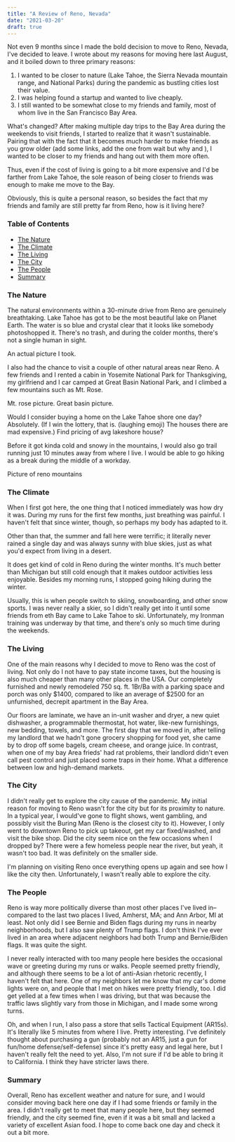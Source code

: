 ```yaml
---
title: "A Review of Reno, Nevada"
date: "2021-03-20"
draft: true
---
```


Not even 9 months since I made the bold decision to move to Reno, Nevada, I've decided to leave. I wrote about my reasons for moving here last August, and it boiled down to three primary reasons: 

1. I wanted to be closer to nature (Lake Tahoe, the Sierra Nevada mountain range, and National Parks) during the pandemic as bustling cities lost their value. 
2. I was helping found a startup and wanted to live cheaply.
3. I still wanted to be somewhat close to my friends and family, most of whom live in the San Francisco Bay Area.

What's changed?
After making multiple day trips to the Bay Area during the weekends to visit friends, I started to realize that it wasn't sustainable. Pairing that with the fact that it becomes much harder to make friends as you grow older (add some links, add the one from wait but why and ), I wanted to be closer to my friends and hang out with them more often.

Thus, even if the cost of living is going to a bit more expensive and I'd be farther from Lake Tahoe, the sole reason of being closer to friends was enough to make me move to the Bay.

Obviously, this is quite a personal reason, so besides the fact that my friends and family are still pretty far from Reno, how is it living here?

### Table of Contents
- [The Nature](#thenature)
- [The Climate](#theclimate)
- [The Living](#theliving)
- [The City](#thecity)
- [The People](#thepeople)
- [Summary](#summary)

<a name="thenature"></a>
### The Nature
The natural environments within a 30-minute drive from Reno are genuinely breathtaking. Lake Tahoe has got to be the most beautiful lake on Planet Earth. The water is so blue and crystal clear that it looks like somebody photoshopped it. There's no trash, and during the colder months, there's not a single human in sight.

An actual picture I took.

I also had the chance to visit a couple of other natural areas near Reno. A few friends and I rented a cabin in Yosemite National Park for Thanksgiving, my girlfriend and I car camped at Great Basin National Park, and I climbed a few mountains such as Mt. Rose.

Mt. rose picture. Great basin picture.

Would I consider buying a home on the Lake Tahoe shore one day? Absolutely. (If I win the lottery, that is. (laughing emoji) The houses there are mad expensive.) Find pricing of avg lakeshore house?

Before it got kinda cold and snowy in the mountains, I would also go trail running just 10 minutes away from where I live. I would be able to go hiking as a break during the middle of a workday.

Picture of reno mountains

<a name="theclimate"></a>
### The Climate
When I first got here, the one thing that I noticed immediately was how dry it was. During my runs for the first few months, just breathing was painful. I haven't felt that since winter, though, so perhaps my body has adapted to it. 

Other than that, the summer and fall here were terrific; it literally never rained a single day and was always sunny with blue skies, just as what you'd expect from living in a desert. 

It does get kind of cold in Reno during the winter months. It's much better than Michigan but still cold enough that it makes outdoor activities less enjoyable. Besides my morning runs, I stopped going hiking during the winter.

Usually, this is when people switch to skiing, snowboarding, and other snow sports. I was never really a skier, so I didn't really get into it until some friends from eth Bay came to Lake Tahoe to ski. Unfortunately, my Ironman training was underway by that time, and there's only so much time during the weekends.


<a name="theliving"></a>
### The Living
One of the main reasons why I decided to move to Reno was the cost of living. Not only do I not have to pay state income taxes, but the housing is also much cheaper than many other places in the USA. Our completely furnished and newly remodeled 750 sq. ft. 1Br/Ba with a parking space and porch was only $1400, compared to like an average of $2500 for an unfurnished, decrepit apartment in the Bay Area.

Our floors are laminate, we have an in-unit washer and dryer, a new quiet dishwasher, a programmable thermostat, hot water, like-new furnishings, new bedding, towels, and more. The first day that we moved in, after telling my landlord that we hadn't gone grocery shopping for food yet, she came by to drop off some bagels, cream cheese, and orange juice. In contrast, when one of my bay Area frieds' had rat problems, their landlord didn't even call pest control and just placed some traps in their home. What a difference between low and high-demand markets.


<a name="thecity"></a>
### The City
I didn't really get to explore the city cause of the pandemic. My initial reason for moving to Reno wasn't for the city but for its proximity to nature. In a typical year, I would've gone to flight shows, went gambling, and possibly visit the Buring Man (Reno is the closest city to it). However, I only went to downtown Reno to pick up takeout, get my car fixed/washed, and visit the bike shop. Did the city seem nice on the few occasions when I dropped by? There were a few homeless people near the river, but yeah, it wasn't too bad. It was definitely on the smaller side.

I'm planning on visiting Reno once everything opens up again and see how I like the city then. Unfortunately, I wasn't really able to explore the city.


<a name="thepeople"></a>
### The People
Reno is way more politically diverse than most other places I've lived in–compared to the last two places I lived, Amherst, MA; and Ann Arbor, MI at least. Not only did I see Bernie and Biden flags during my runs in nearby neighborhoods, but I also saw plenty of Trump flags. I don't think I've ever lived in an area where adjacent neighbors had both Trump and Bernie/Biden flags. It was quite the sight.

I never really interacted with too many people here besides the occasional wave or greeting during my runs or walks. People seemed pretty friendly, and although there seems to be a lot of anti-Asian rhetoric recently, I haven't felt that here. One of my neighbors let me know that my car's dome lights were on, and people that I met on hikes were pretty friendly, too. I did get yelled at a few times when I was driving, but that was because the traffic laws slightly vary from those in Michigan, and I made some wrong turns.

Oh, and when I run, I also pass a store that sells Tactical Equipment (AR15s). It's literally like 5 minutes from where I live. Pretty interesting. I've definitely thought about purchasing a gun (probably not an AR15, just a gun for fun/home
defense/self-defense) since it's pretty easy and legal here, but I haven't really felt the need to yet. Also, I'm not sure if I'd be able to bring it to California. I think they have stricter laws there.

<a name="summary"></a>
### Summary
Overall, Reno has excellent weather and nature for sure, and I would consider moving back here one day if I had some friends or family in the area. I didn't really get to meet that many people here, but they seemed friendly, and the city seemed fine, even if it was a bit small and lacked a variety of excellent Asian food. I hope to come back one day and check it out a bit more. 

